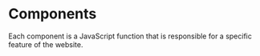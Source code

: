 # Components

Each component is a JavaScript function that is responsible for a specific feature of the website.
